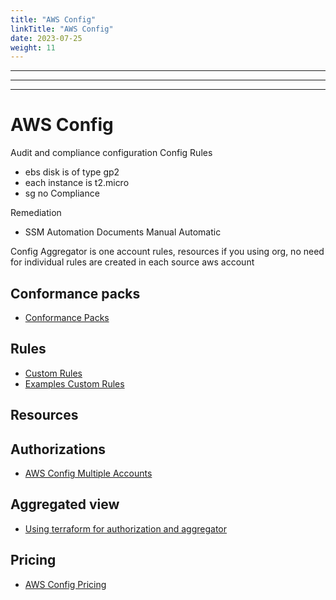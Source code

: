 ```yaml
---
title: "AWS Config"
linkTitle: "AWS Config"
date: 2023-07-25
weight: 11
---
```


---------------
---------------
---------------

# AWS Config

Audit and compliance configuration
Config Rules
- ebs disk is of type gp2
- each instance is t2.micro
- sg no Compliance

Remediation
-  SSM Automation Documents
Manual
Automatic

Config Aggregator
is one account
rules, resources 
if you using org, no need for individual
rules are created in each source aws account

## Conformance packs
- [Conformance Packs](https://docs.aws.amazon.com/config/latest/developerguide/conformance-packs.html)

## Rules
- [Custom Rules](https://docs.aws.amazon.com/config/latest/developerguide/evaluate-config_develop-rules.html)
- [Examples Custom Rules](https://github.com/awslabs/aws-config-rules)

## Resources

## Authorizations
- [AWS Config Multiple Accounts](https://aws.amazon.com/blogs/aws/aws-config-update-aggregate-compliance-data-across-accounts-regions)

## Aggregated view
- [Using terraform for authorization and aggregator](https://www.terraform.io/docs/providers/aws/r/config_aggregate_authorization.html)

## Pricing
- [AWS Config Pricing](https://aws.amazon.com/config/pricing/)
